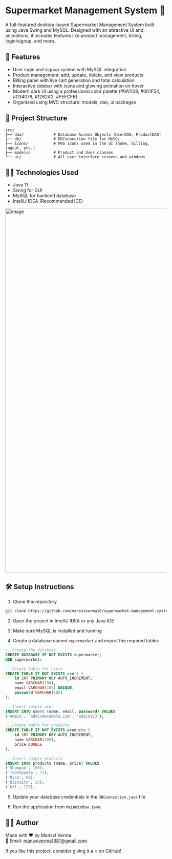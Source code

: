 # Supermarket Management System 🛒

A full-featured desktop-based Supermarket Management System built using Java Swing and MySQL. Designed with an attractive UI and animations, it includes features like product management, billing, login/signup, and more.

## 🚀 Features

- User login and signup system with MySQL integration
- Product management: add, update, delete, and view products
- Billing panel with live cart generation and total calculation
- Interactive sidebar with icons and glowing animation on hover
- Modern dark UI using a professional color palette (#0A1128, #001F54, #034078, #1282A2, #FEFCFB)
- Organized using MVC structure: models, dao, ui packages

## 📂 Project Structure

```
src/
├── dao/             # Database Access Objects (UserDAO, ProductDAO)
├── db/              # DBConnection file for MySQL
├── icons/           # PNG icons used in the UI (home, billing, logout, etc.)
├── models/          # Product and User classes
└── ui/              # All user interface screens and windows
```

## 🧑‍💻 Technologies Used

- Java 11
- Swing for GUI
- MySQL for backend database
- IntelliJ IDEA (Recommended IDE)

<img width="1916" height="1138" alt="image" src="https://github.com/user-attachments/assets/c37a6397-ad4e-4b80-9eb4-ea89ed4de878" />

## 🛠️ Setup Instructions

1. Clone this repository
```bash
git clone https://github.com/mansviverma18/supermarket-management-system.git
```

2. Open the project in IntelliJ IDEA or any Java IDE

3. Make sure MySQL is installed and running

4. Create a database named `supermarket` and import the required tables

```sql
-- Create the database
CREATE DATABASE IF NOT EXISTS supermarket;
USE supermarket;

-- Create table for users
CREATE TABLE IF NOT EXISTS users (
    id INT PRIMARY KEY AUTO_INCREMENT,
    name VARCHAR(100),
    email VARCHAR(100) UNIQUE,
    password VARCHAR(100)
);

-- Insert sample user
INSERT INTO users (name, email, password) VALUES
('Admin', 'admin@example.com', 'admin123');

-- Create table for products
CREATE TABLE IF NOT EXISTS products (
    id INT PRIMARY KEY AUTO_INCREMENT,
    name VARCHAR(100),
    price DOUBLE
);

-- Insert sample products
INSERT INTO products (name, price) VALUES
('Shampoo', 150),
('Toothpaste', 75),
('Rice', 60),
('Biscuits', 25),
('Oil', 120);
```

5. Update your database credentials in the `DBConnection.java` file

6. Run the application from `MainWindow.java`

## 🙋‍♀️ Author

Made with ❤️ by Mansvi Verma  
📧 Email: mansviverma1881@gmail.com

If you like this project, consider giving it a ⭐ on GitHub!

